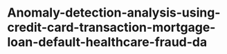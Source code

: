 # Anomaly-detection-analysis-using-credit-card-transaction-mortgage-loan-default-healthcare-fraud-da